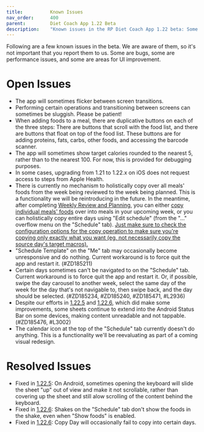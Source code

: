 ```yaml
---
title:          Known Issues
nav_order:      400
parent:         Diet Coach App 1.22 Beta
description:    "Known issues in the RP Diet Coach App 1.22 beta: Some are bugs, some are performance issues, and some are areas for UI improvement."
---
```


Following are a few known issues in the beta. We are aware of them, so it's not important that you report them to us. Some are bugs, some are performance issues, and some are areas for UI improvement.

# Open Issues

* The app will sometimes flicker between screen transitions.
* Performing certain operations and transitioning between screens can sometimes be sluggish. Please be patient!
* When adding foods to a meal, there are duplicative buttons on each of the three steps: There are buttons that scroll with the food list, and there are buttons that float on top of the food list. These buttons are for adding proteins, fats, carbs, other foods, and accessing the barcode scanner.
* The app will sometimes show target calories rounded to the nearest 5, rather than to the nearest 100. For now, this is provided for debugging purposes.
* In some cases, upgrading from 1.21 to 1.22.x on iOS does not request access to steps from Apple Health.
* There is currently no mechanism to holistically copy over all meals' foods from the week being reviewed to the week being planned. This is a functionality we will be reintroducing in the future. In the meantime, after completing [Weekly Review and Planning](/docs/diet-coach-app/1.22-beta/features/weekly-review-and-weekly-planning/), you can either [copy individual meals' foods](/docs/diet-coach-app/1.22-beta/features/copy-foods/) over into meals in your upcoming week, or you can holistically copy entire days using "Edit schedule" (from the "..." overflow menu on the "Schedule" tab). [Just make sure to check the configuration options for the copy operation to make sure you're copying only exactly what you want (eg, not necessarily copy the source day's target macros).](/docs/diet-coach-app/1.22-beta/features/copy-day/#copy-foods-in-meals:~:text=If%20you%20want%20to%20copy%20over%20meals%20from%20a%20previous%20week%20to%20the%20current%20week%20while%20preserving%20the%20RP%20algorithm%E2%80%99s%20calorie%20and%20macro%20recommendations)
* "Schedule Template" on the "Me" tab may occasionally become unresponsive and do nothing. Current workaround is to force quit the app and restart it. (#ZD185211)
* Certain days sometimes can't be navigated to on the "Schedule" tab. Current workaround is to force quit the app and restart it. Or, if possible, swipe the day carousel to another week, select the same day of the week for the day that's not navigable to, then swipe back, and the day should be selected. (#ZD185234, #ZD185240, #ZD185471, #L2936)
* Despite our efforts in [1.22.5](/docs/diet-coach-app/1.22-beta/release-notes/#1225-2025-02-13) and [1.22.6](/docs/diet-coach-app/1.22-beta/release-notes/#1226-2025-02-14), which did make some improvements, some sheets continue to extend into the Android Status Bar on some devices, making content unreadable and not tappable. (#ZD185476, #L3002)
* The calendar icon at the top of the "Schedule" tab currently doesn't do anything. This is a functionality we'll be reevaluating as part of a coming visual redesign.


# Resolved Issues

* Fixed in [1.22.5](/docs/diet-coach-app/1.22-beta/release-notes/#1225-2025-02-13): On Android, sometimes opening the keyboard will slide the sheet "up" out of view and make it not scrollable, rather than covering up the sheet and still alow scrolling of the content behind the keyboard.
* Fixed in [1.22.6](/docs/diet-coach-app/1.22-beta/release-notes/#1226-2025-02-14): Shakes on the "Schedule" tab don't show the foods in the shake, even when "Show foods" is enabled.
* Fixed in [1.22.6](/docs/diet-coach-app/1.22-beta/release-notes/#1226-2025-02-14): Copy Day will occasionally fail to copy into certain days.